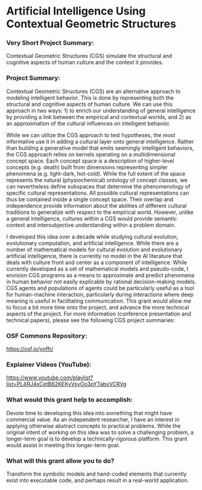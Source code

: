 # Artificial Intelligence Using Contextual Geometric Structures  

### Very Short Project Summary:  
Contextual Geometric Structures (CGS) simulate the structural and cognitive aspects of human culture and the context it provides.

### Project Summary:  
Contextual Geometric Structures (CGS) are an alternative approach to modeling intelligent behavior. This is done by representing both the structural and cognitive aspects of human culture. We can use this approach in two ways: 1) to enrich our understanding of general intelligence by providing a link between the empirical and contextual worlds, and 2) as an approximation of the cultural influences on intelligent behavior.

While we can utilize the CGS approach to test hypotheses, the most informative use it in adding a cultural layer onto general intelligence. Rather than building a generative model that emits seemingly intelligent behaviors, the CGS approach relies on kernels operating on a multidimensional concept space. Each concept space is a description of higher-level concepts (e.g. death) built from dimensions representing simpler phenomena (e.g. light-dark, hot-cold). While the full extent of the space represents the natural (physiochemical) ontology of concept classes, we can nevertheless define subspaces that determine the phenomenology of specific cultural representations. All possible cultural representations can thus be contained inside a single concept space. Their overlap and independence provide information about the abilities of different cultural traditions to generalize with respect to the empirical world. However, unlike a general intelligence, cultures within a CGS would provide semantic context and intersubjective understanding within a problem domain.

I developed this idea over a decade while studying cultural evolution, evolutionary computation, and artificial intelligence. While there are a number of mathematical models for cultural evolution and evolutionary artificial intelligence, there is currently no model in the AI literature that deals with culture front and center as a component of intelligence. While currently developed as a set of mathematical models and pseudo-code, I envision CGS programs as a means to approximate and predict phenomena in human behavior not easily explicable by rational decision-making models. CGS agents and populations of agents could be particularly useful as a tool for human-machine interaction, particularly during interactions where deep meaning is useful in facilitating communication. This grant would allow me to focus a bit more time onto the project, and advance the more technical aspects of the project. For more information (conference presentation and technical papers), please see the following CGS project summaries:

### OSF Commons Repository:     
https://osf.io/ynffr/

### Explainer Videos (YouTube):  
https://www.youtube.com/playlist?list=PL4RJ4xCetB62KEKyVsyOo3pYTabvVCRVg

### What would this grant help to accomplish:  
Devote time to developing this idea into something that might have commercial value. As an independent researcher, I have an interest in applying otherwise abstract concepts to practical problems. While the original intent of working on this idea was to solve a challenging problem, a longer-term goal is to develop a technically-rigorous platform. This grant would assist in meeting this longer-term goal.

### What will this grant allow you to do?   
Transform the symbolic models and hand-coded elements that currently exist into executable code, and perhaps result in a real-world application.
